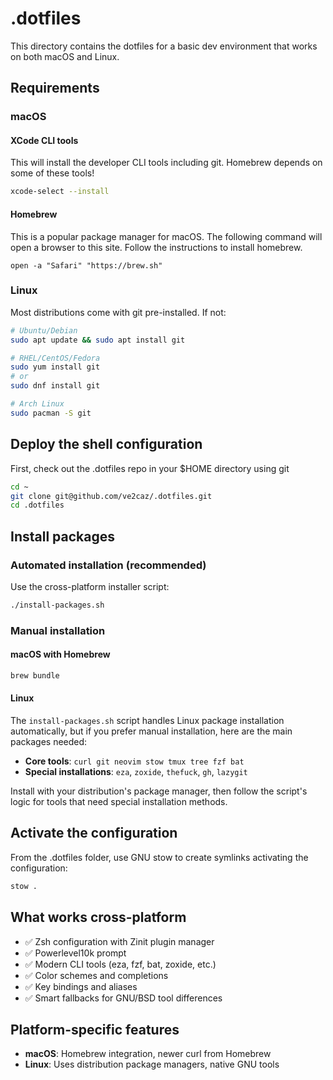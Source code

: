 # .dotfiles
This directory contains the dotfiles for a basic dev environment that works on both macOS and Linux.

## Requirements

### macOS

#### XCode CLI tools

This will install the developer CLI tools including git.
Homebrew depends on some of these tools!

```zsh
xcode-select --install
```

#### Homebrew

This is a popular package manager for macOS.
The following command will open a browser to this site.
Follow the instructions to install homebrew.

```
open -a "Safari" "https://brew.sh"
```

### Linux

Most distributions come with git pre-installed. If not:

```bash
# Ubuntu/Debian
sudo apt update && sudo apt install git

# RHEL/CentOS/Fedora
sudo yum install git
# or
sudo dnf install git

# Arch Linux
sudo pacman -S git
```

## Deploy the shell configuration

First, check out the .dotfiles repo in your $HOME directory using git

```bash
cd ~
git clone git@github.com/ve2caz/.dotfiles.git
cd .dotfiles
```

## Install packages

### Automated installation (recommended)

Use the cross-platform installer script:

```bash
./install-packages.sh
```

### Manual installation

#### macOS with Homebrew

```bash
brew bundle
```

#### Linux

The `install-packages.sh` script handles Linux package installation automatically, but if you prefer manual installation, here are the main packages needed:

- **Core tools**: `curl git neovim stow tmux tree fzf bat`
- **Special installations**: `eza`, `zoxide`, `thefuck`, `gh`, `lazygit`

Install with your distribution's package manager, then follow the script's logic for tools that need special installation methods.

## Activate the configuration

From the .dotfiles folder, use GNU stow to create symlinks activating the configuration:

```bash
stow .
```

## What works cross-platform

- ✅ Zsh configuration with Zinit plugin manager
- ✅ Powerlevel10k prompt
- ✅ Modern CLI tools (eza, fzf, bat, zoxide, etc.)
- ✅ Color schemes and completions
- ✅ Key bindings and aliases
- ✅ Smart fallbacks for GNU/BSD tool differences

## Platform-specific features

- **macOS**: Homebrew integration, newer curl from Homebrew
- **Linux**: Uses distribution package managers, native GNU tools
